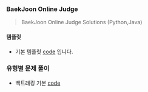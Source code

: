 ### BaekJoon Online Judge

> BaekJoon Online Judge Solutions (Python,Java)

#### 템플릿
 * 기본 템플릿 [code](./Main.java) 입니다.
 
### 유형별 문제 풀이
 * 백트래킹 기본 [code](Template/basic_dfs.java)

